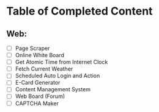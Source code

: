 # Table of Completed Content

Web:
----

- [ ] Page Scraper
- [ ] Online White Board
- [ ] Get Atomic Time from Internet Clock
- [ ] Fetch Current Weather
- [ ] Scheduled Auto Login and Action
- [ ] E-Card Generator
- [ ] Content Management System
- [ ] Web Board (Forum)
- [ ] CAPTCHA Maker

